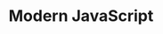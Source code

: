 ---
layout: workshop
title: Modern JavaScript
weight: 3
permalink: "/training/2017-05-12-modern-javascript"
category: Front End Development
description: JavaScript is flexible enough to do just about anything, and while this
  is one of its great strengths, it's also what makes best practices less clear. This
  deep dive into the fundamentals and latest advances in the language will help you
  learn how to make the most of it!
image: "/images/training/2017-05-12-modern-javascript.png"
stages:
- title: Modules, Functions and Types
  description: Mastering the fundamentals of JavaScript pays huge dividends, as we
    start diving into the language features that are slightly newer and more complex.
  duration: 270
  agenda_items:
  - title: Welcome
    description: 'Get to know each other, and ensure everyone has the course projects
      installed properly.

'
    item_type: lecture
    start_time: '9:00'
    duration: 15
  - title: Types and Operators
    description: At the foundation of JavaScript are a few fundamental types and operators.
      We'll look at each of these in detail, highlighting and clarifying some counterintuitive
      aspects of the language.
    item_type: lecture
    start_time: '9:15'
    duration: 20
  - title: Basic Functions
    description: Functions are first class values in JavaScript, meaning they can
      exist on their own and used wherever any other value can be used. We'll look
      at the basics of how functions are declared, defined and used in JavaScript.
    item_type: lecture
    start_time: '9:35'
    duration: 25
  - title: Basic Objects
    description: Objects serve as the foundation for all mutable data structures in
      JavaScript. They're incredibly flexible, in that they can contain data, value
      based properties, and even getter and setter based properties.
    item_type: lecture
    start_time: '10:00'
    duration: 20
  - title: 'EXERCISE: Two Kinds of Color'
    description: Using a property descriptor, define a property on an object that's
      **derived** from other values. We should be able to get and set this property
      just as if it were value based, and the getter and setter you define should
      keep all of the dependencies in sync properly.
    item_type: exercise
    start_time: '10:20'
    duration: 30
  - title: Modules
    description: Thankfully, the JavaScript ecosystem has standardized around a single
      type of "module". We'll compare this current standard to some widely-adopted
      predecessors (CommonJS and Named AMD modules), highlighting new capabilities
      and future potential. Finally, we'll discuss some topics that are currently
      under discussion in the TC39 working group (the JavaScript standards body).
    item_type: lecture
    start_time: '10:50'
    duration: 20
  - title: 'EXERCISE: Refactoring into Modules'
    description: Take a solution from the previous exercise and refactor it, so that
      the heavy lifting is done by two pure functions in a separate module.
    item_type: exercise
    start_time: '11:10'
    duration: 10
  - title: Coffee Break
    description: Coffee Break
    item_type: break
    start_time: '11:20'
    duration: 10
  - title: Deeper Functions
    description: New advancements in the JavaScript standard have made concepts like
      arrow functions commonplace, and upcoming improvements to modern runtimes will
      give us what we need to treat it like a true functional programming language.
      We'll look at higher order functions, named vs unnamed functions, the concept
      of lexical scope, and different ways we can invoke functions.
    item_type: lecture
    start_time: '11:30'
    duration: 30
  - title: 'EXERCISE: Functional Cart'
    description: Build a shopping cart that takes advantage of a closure's ability
      to hold state (and functions defined within that closure to access that state).
    item_type: exercise
    start_time: '12:00'
    duration: 30
  - title: Lunch
    description: Break for lunch
    item_type: break
    start_time: '12:30'
    duration: 60
- title: Working with Data
  description: We'll dive deep into JavaScript data structures and control flow, touching
    on some new concepts and some old ones that you probably haven't used in a while.
  duration: 185
  agenda_items:
  - title: Arrays
    description: Like Objects, Arrays are required to get almost anything done in
      JavaScript. We'll look at the Array type in great detail, focusing particular
      how some built-in higher-order functions can make quick work of common jobs.
    item_type: lecture
    start_time: '13:30'
    duration: 30
  - title: 'EXERCISE: Map, Filter, Reduce'
    description: Using our knowledge of how higher order functions on the Array prototype
      work, we'll implement our own map, filter, reduce and forEach functions.
    item_type: exercise
    start_time: '14:00'
    duration: 30
  - title: Control Flow
    description: Control flow statements like `if` and `switch` give us the ability
      to define various paths that our program can take, under different circumstances.
      We'll look at how these work in detail, including some non-traditional (but
      very useful) use cases.
    item_type: lecture
    start_time: '14:30'
    duration: 30
  - title: 'EXERCISE: Versioned Documents'
    description: Progressive Web Apps often need to store data in some durable medium.
      It's a good idea to version long-living data since old data may need to work
      with new versions of the application. We'll use our newfound knowledge of control
      flow statements to "upgrade" a versioned data structure to the current version,
      so that the rest of our app need not worry about it.
    item_type: exercise
    start_time: '15:00'
    duration: 20
  - title: Loops and Iteration
    description: While you're no doubt familiar with a `while` or `for` loop, there
      are other mechanisms in JavaScript for iterating over data (some of which are
      very new). We'll look at the differences between things like `for..in` and `for..of`
      loops, and refresh ourselves with often-forgotten concepts like `do..while`.
    item_type: exercise
    start_time: '15:20'
    duration: 30
  - title: 'EXERCISE: Fibonacci Numbers'
    description: Implement a function that returns a Fibonacci sequence of a specified
      length. Ensure that your solution works for sequences up to 10 million numbers
      long!
    item_type: exercise
    start_time: '15:50'
    duration: 30
  - title: Wrap up and recap
    description: We'll recap all the ground we've covered today, and set our sights
      on tomorrow's agenda.
    item_type: lecture
    start_time: '16:20'
    duration: 15
- title: Handling Asynchrony
  description: JavaScript's internal event loop and the fact that all the code we
    write is "non-blocking" allows it to keep track of tons asynchronous processes
    while still operating on a single thread. We'll look at some low-level patterns
    for managing asynchrony and concurrency, then build all the way up to modern language
    features like async and await.
  duration: 300
  agenda_items:
  - title: Welcome
    description: We'll recap everything we've covered so far, and review today's agenda.
    item_type: lecture
    start_time: '9:00'
    duration: 15
  - title: Promises
    description: Promises can be thought of as "eventual values", and are a great
      abstraction of some asynchronous work. We'll review basic promise usage, error
      handling, and techniques for grouping promises together in sequence or in parallel.
    item_type: lecture
    start_time: '9:15'
    duration: 30
  - title: 'PROJECT: Fetch Coalescing'
    description: Often, when a single page app boots up, requests for remote data
      at various URLs will be sent out as part of the startup process. Occasionally,
      we can see multiple requests going out for the exact same resources. We'll build
      a utility that ensures that request for data that's already on its way are link
      together and resolved by the same promise.
    item_type: exercise
    start_time: '9:45'
    duration: 45
  - title: Break
    description: Coffee break
    item_type: break
    start_time: '10:30'
    duration: 15
  - title: Iterators and Generator Functions
    description: 'Several core JavaScript objects are “Iterables”, meaning they can
      provide an Iterator: special objects that maintain iteration state and can be
      asked for the next item in a sequence. Generator functions are simply functions
      that return iterators. We’ll look at these concepts in depth, and illustrate
      how they serve as the foundations for many higher-level JavaScript language
      features.'
    item_type: lecture
    start_time: '10:45'
    duration: 30
  - title: 'PROJECT: Async Task Runner'
    description: One of the most powerful things we can build on top of generator
      functions is an “async task runner”. You have an “autocomplete” use case already
      set up, that involves running several async operations in sequence.
    item_type: lecture
    start_time: '11:15'
    duration: 45
  - title: Async and Await
    description: 'Now that we’ve done all the work to build a task function, we’re
      in a perfect position to appreciate a new language feature that looks very similar:
      `async` and `await`. The `await` keyword, when used in an `async` function,
      allows us to write asynchronous code in a way that looks and feels very much
      like the synchronous (blocking) equivalent!'
    item_type: lecture
    start_time: '12:00'
    duration: 30
  - title: 'EXERCISE: Write an Integration Test'
    description: Integration tests are a perfect place to use `async` and `await`,
      because we often want to perform a series of simulated user interactions and
      wait for each one to complete, before proceeding further in the test.
    item_type: exercise
    start_time: '12:30'
    duration: 30
  - title: Lunch
    description: Break for lunch
    item_type: break
    start_time: '13:00'
    duration: 60
- title: Advanced Data Structures
  description: With the ES2015 version of the JavaScript specification came several
    new data structures like Map, Set, WeakMap, WeakSet and Proxy. We’ll look at the
    motivations for adding these features to the language and get hands-on experience
    solving some problems that would be much more difficult were it not for these
    new constructs.
  duration: 165
  agenda_items:
  - title: Maps and Sets
    description: "`Map` and `Set` are new data structures that have distinct advantages
      in various use cases. We’ll study both in detail, including their “weak” counterparts:
      `WeakMap` and `WeakSet`."
    item_type: lecture
    start_time: '14:00'
    duration: 30
  - title: 'PROJECT: Spies and Stubs'
    description: Using a `Map`, we’ll build a small “spying” library that we can use
      to monitor function invocations in our tests.
    item_type: exercise
    start_time: '14:30'
    duration: 45
  - title: Proxies
    description: "`Proxy` can “wrap” JavaScript objects or functions, potentially
      intercepting or modifying certain behaviors along the way."
    item_type: lecture
    start_time: '15:15'
    duration: 30
  - title: 'PROJECT: Buffered Proxy'
    description: Although there aren’t many obvious use cases for the `Proxy` type,
      one place where it proves handy is to “stage” proposed modifications to an object,
      without mutating the underlying values directly. We’ll implement a “buffered
      proxy” utility, and use it in an “edit form” context.
    item_type: exercise
    start_time: '15:45'
    duration: 45
  - title: Wrap up and Recap
    description: We'll recap everything we've covered today, and set our sights on
      tomorrow's agenda.
    item_type: lecture
    start_time: '16:30'
    duration: 15
- title: Classes
  description: The controversy around class stems from the illusion of removing prototypal
    inheritance from JavaScript. It is, in fact, just syntactic sugar on top of the
    same prototypes we’ve been using all along. However, in removing some of the noise
    that typically accompanies object-oriented JavaScript, and in making some typical
    traps more difficult to fall into, using classes can result in more readable and
    robust code.
  duration: 275
  agenda_items:
  - title: Welcome
    description: We'll recap everything we've covered so far, and review the day's
      agenda.
    item_type: lecture
    start_time: '9:00'
    duration: 15
  - title: Classes in JavaScript
    description: While `class` doesn’t allow us to do anything that wasn’t possible
      with the direct use of prototypes, many things are easier and much cleaner.
      We’ll look at constructors, member and static functions, and the upcoming “member
      and instance field” TC39 proposals.
    item_type: lecture
    start_time: '9:15'
    duration: 30
  - title: 'EXERCISE: Colors with classes'
    description: We’ll look back at our rgb/hex color exercises, and implement a more
      comprehensive solution using classes.
    item_type: exercise
    start_time: '9:45'
    duration: 30
  - title: Decorators
    description: Decorators allow us to do things at class construction time. Several
      uses of decorators are possible with the current draft spec (or when using Typescript)
      and a variety of proposals for new decorators are already in development!
    item_type: lecture
    start_time: '10:15'
    duration: 30
  - title: 'PROJECT: Memoized functions'
    description: 'Memoization is a technique that can be used with pure functions,
      where output values are “remembered” for an input argument(s). Thus, re-invoking
      the function with the same arguments will return the same “remembered” result.
      We’ll implement a `@memoize` function decorator, so that we can apply this technique
      easily and cleanly in our code. '
    item_type: exercise
    start_time: '10:45'
    duration: 45
  - title: Inheritance Patterns
    description: While it's true that `class` is only syntactic sugar on top of JavaScript’s
      prototypal inheritance, the new syntax makes it easier and cleaner to implement
      things like "mixins". We'll select a few important design patterns from the
      famous ["Gang of Four" design patterns book](https://www.amazon.com/Design-patterns-elements-reusable-object-oriented-x/dp/0201633612)
      and implement them using classes.
    item_type: lecture
    start_time: '11:30'
    duration: 20
  - title: 'PROJECT: Design Patterns w/ Class'
    description: We’ll implement some examples of classical object-oriented design
      patterns using `class`.
    item_type: exercise
    start_time: '11:50'
    duration: 45
  - title: Lunch
    description: Break for lunch
    item_type: break
    start_time: '12:35'
    duration: 60
- title: Performance & Tooling
  description: Improved performance almost always correlates to improvements in key
    business metrics. We’ll look at JavaScript performance from all angles, including
    shrinking and simplifying your production builds, figuring out when your code
    is de-optimized in modern javascript runtimes and more!
  duration: 205
  agenda_items:
  - title: Advanced Debugging Tools & Techniques
    description: Chrome and Node.js have recently undergone major advancements in
      their debugging tools. We’ll learn how to make the most of these tools, and
      demonstrate how life is now a little easier when it comes to debugging async
      code, or long chains of promises.
    item_type: lecture
    start_time: '13:35'
    duration: 30
  - title: 'EXERCISE: Finding and fixing a few pesky bugs'
    description: We’ll eradicate some bugs that would traditionally be very difficult
      to identify and track down.
    item_type: exercise
    start_time: '14:05'
    duration: 30
  - title: Performance Testing
    description: We’ll learn about the new performance audits, how to read and act
      on the results of a flame chart, and how to instrument a piece of code so that
      you get accurate and consistent results.
    item_type: lecture
    start_time: '14:35'
    duration: 30
  - title: 'EXERCISE: Measure and Improve Key Metrics'
    description: You’ll be given a few functions that can be substantially optimized.
      Measure them, identify the slow parts, and make a quantifiable improvement!
    item_type: exercise
    start_time: '15:05'
    duration: 30
  - title: Break
    description: Coffee break
    item_type: break
    start_time: '15:35'
    duration: 10
  - title: High level architecture of a modern JS runtime
    description: 'We’ll take a quick look at the architecture of the V8 Runtime that
      ships with Google Chrome and Node.js. In understanding how V8 Runtime works
      and how it tries to speed up our code, we’ll learn about patterns we need to
      avoid.

'
    item_type: lecture
    start_time: '15:45'
    duration: 30
  - title: 'EXERCISE: Finding and fixing de-optimizations'
    description: Using the guidelines for writing fast JavaScript, and new techniques
      we’ve learned about when code becomes “hot” or “cold” again, let's identify
      and fix some performance bugs.
    item_type: exercise
    start_time: '16:15'
    duration: 30
  - title: Wrap up and Recap
    description: Our final rap up with a full-course recap, suggested reading and
      learning to take this new knowledge further!
    item_type: lecture
    start_time: '16:45'
    duration: 15
---